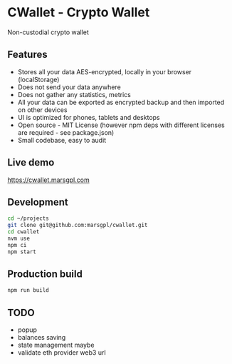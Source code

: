 # CWallet - Crypto Wallet

Non-custodial crypto wallet

## Features

- Stores all your data AES-encrypted, locally in your browser (localStorage)
- Does not send your data anywhere
- Does not gather any statistics, metrics
- All your data can be exported as encrypted backup and then imported on other devices
- UI is optimized for phones, tablets and desktops
- Open source - MIT License (however npm deps with different licenses are required - see package.json)
- Small codebase, easy to audit

## Live demo

<https://cwallet.marsgpl.com>

## Development

```bash
cd ~/projects
git clone git@github.com:marsgpl/cwallet.git
cd cwallet
nvm use
npm ci
npm start
```

## Production build

```bash
npm run build
```

## TODO

- popup
- balances saving
- state management maybe
- validate eth provider web3 url
